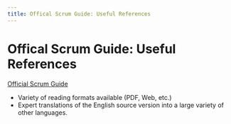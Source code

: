 ```yaml
---
title: Offical Scrum Guide: Useful References
---
```


# Offical Scrum Guide: Useful References

[Official Scrum Guide](http://scrumguides.org/)
+ Variety of reading formats available (PDF, Web, etc.)
+ Expert translations of the English source version into a large variety of other languages.
